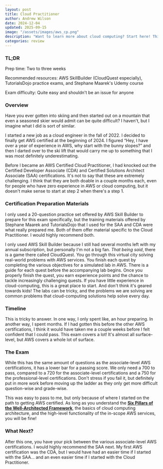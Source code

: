 ```yaml
---
layout: post
title: Cloud Practitioner
author: Andrew Wilson
date: 2024-12-04
updated: 2025-09-15
image: "/assets/images/aws_cp.png"
description: "Want to learn more about cloud computing? Start here! This certification covers the basics of cloud computing, public cloud infrastructure, and various cloud computing services offered by AWS."
categories: review
---
```

### TL;DR
Prep time: Two to three weeks

Recommended resources: AWS SkillBuilder (CloudQuest especially), TutorialsDojo practice exams, and Stephane Maarek's Udemy course

Exam difficulty: Quite easy and shouldn't be an issue for anyone

### Overview
Have you ever gotten into skiing and then started out on a mountain that even a seasoned skier would admit can be quite difficult? I haven't, but I imagine what I did is sort of similar.

I started a new job as a cloud engineer in the fall of 2022. I decided to finally get AWS certified at the beginning of 2024. I figured “Hey, I have over a year of experience in AWS, why start with the bunny slopes?” and then I darted over to the ski lift that would carry me up to something that I was most definitely underestimating.

Before I became an AWS Certified Cloud Practitioner, I had knocked out the Certified Developer Associate (CDA) and Certified Solutions Architect Associate (SAA) certifications. It's not to say that these are extremely challenging. I think that they are both doable in a couple months each, even for people who have zero experience in AWS or cloud computing, but it doesn't make sense to start at step 2 when there's a step 1.

### Certification Preparation Materials
I only used a 20-question practice set offered by AWS Skill Builder to prepare for this exam specifically, but the training materials offered by Stephane Maarek and TutorialsDojo that I used for the SAA and CDA were what really prepared me. Both of them offer material specific to the Cloud Practitioner. I would highly recommend both.

I only used AWS Skill Builder because I still had several months left with my annual subscription, but personally I'm not a big fan. <em>That being said</em>, there is a game there called CloudQuest. You go through this virtual city solving real-world problems with AWS services. You finish each quest by completing the various objectives for a simulated lab in AWS. There is a guide for each quest before the accompanying lab begins. Once you properly finish the quest, you earn experience points and the chance to tackle increasingly challenging quests. If you have little experience in cloud-computing, this is a great place to start. And don't think it's geared towards kids! The labs can be tricky, and the problems we are solving are common problems that cloud-computing solutions help solve every day.

### Timeline
This is tricky to answer. In one way, I only spent like, an hour preparing. In another way, I spent months. If I had gotten this before the other AWS certifications, I think it would have taken me a couple weeks before I felt confident that I could pass. This exam covers a lot! It's almost all surface-level, but AWS covers a whole lot of surface.

### The Exam
While this has the same amount of questions as the associate-level AWS certifications, it has a lower bar for a passing score. We only need a 700 to pass, compared to a 720 for the associate-level certifications and a 750 for the professional-level certifications. Don't stress if you fail it, but definitely put in more work before moving up the ladder as they only get more difficult question-wise and grade-wise.

This was easy to pass to me, but only because of where I started on the path to getting AWS certified. As long as you understand the [**Six Pillars of the Well-Architected Framework**](https://aws.amazon.com/blogs/apn/the-6-pillars-of-the-aws-well-architected-framework/), the basics of cloud computing architecture, and the high-level functionality of the in-scope AWS services, you will be fine!

### What Next?
After this one, you have your pick between the various associate-level AWS certifications. I would highly recommend the SAA next. My first AWS certification was the CDA, but I would have had an easier time if I started with the SAA... and an even easier time if I started with the Cloud Practitioner.
